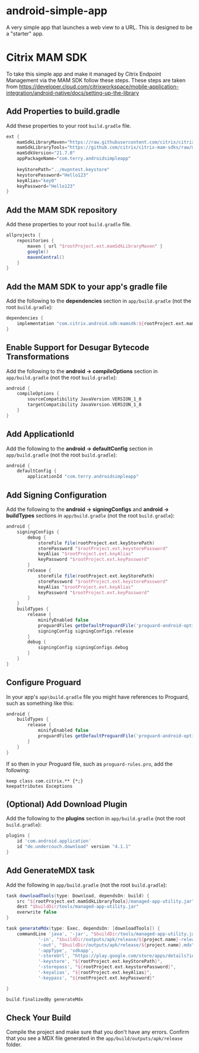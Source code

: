 # android-simple-app

A very simple app that launches a web view to a URL. This is designed to be a "starter" app.

# Citrix MAM SDK

To take this simple app and make it managed by Citrix Endpoint Management via the MAM SDK follow these steps.
These steps are taken from https://developer.cloud.com/citrixworkspace/mobile-application-integration/android-native/docs/setting-up-the-library

## Add Properties to build.gradle

Add these properties to your root `build.gradle` file.

```groovy
ext {
    mamSdkLibraryMaven="https://raw.githubusercontent.com/citrix/citrix-mam-sdks/main/maven"
    mamSdkLibraryTools="https://github.com/citrix/citrix-mam-sdks/raw/main/tools/java"
    mamSdkVersion="21.7.0"
    appPackageName="com.terry.androidsimpleapp"
    
    keyStorePath="../mvpntest.keystore"
    keystorePassword="Hello123"
    keyAlias="key0"
    keyPassword="Hello123"
}
```

## Add the MAM SDK repository

Add these properties to your root `build.gradle` file.

```groovy
allprojects {
    repositories {
        maven { url "$rootProject.ext.mamSdkLibraryMaven" }
        google()
        mavenCentral()
    }
}
```

## Add the MAM SDK to your app's gradle file

Add the following to the **dependencies** section in `app/build.gradle` (not the root `build.gradle`):

```groovy
dependencies {
    implementation "com.citrix.android.sdk:mamsdk:${rootProject.ext.mamSdkVersion}"
}
```

## Enable Support for Desugar Bytecode Transformations 

Add the following to the **android -> compileOptions** section in `app/build.gradle` (not the root `build.gradle`):

```groovy
android {
    compileOptions {
        sourceCompatibility JavaVersion.VERSION_1_8
        targetCompatibility JavaVersion.VERSION_1_8
    }
}
```

## Add ApplicationId

Add the following to the **android -> defaultConfig** section in `app/build.gradle` (not the root `build.gradle`):

```groovy
android {
    defaultConfig {
        applicationId "com.terry.androidsimpleapp"
```

## Add Signing Configuration

Add the following to the **android -> signingConfigs** and **android -> buildTypes** sections in `app/build.gradle` (not the root `build.gradle`):

```groovy
android {
    signingConfigs {
        debug {
            storeFile file(rootProject.ext.keyStorePath)
            storePassword "$rootProject.ext.keystorePassword"
            keyAlias "$rootProject.ext.keyAlias"
            keyPassword "$rootProject.ext.keyPassword"
        }
        release {
            storeFile file(rootProject.ext.keyStorePath)
            storePassword "$rootProject.ext.keystorePassword"
            keyAlias "$rootProject.ext.keyAlias"
            keyPassword "$rootProject.ext.keyPassword"
        }
    }
    buildTypes {
        release {
            minifyEnabled false
            proguardFiles getDefaultProguardFile('proguard-android-optimize.txt'), 'proguard-rules.pro'
            signingConfig signingConfigs.release
        }
        debug {
            signingConfig signingConfigs.debug
        }
    }
}
```

## Configure Proguard

In your app's `app\build.gradle` file you might have references to Proguard, such as something like this:

```groovy
android {
    buildTypes {
        release {
            minifyEnabled false
            proguardFiles getDefaultProguardFile('proguard-android-optimize.txt'), 'proguard-rules.pro'
        }
    }
}
```

If so then in your Proguard file, such as `proguard-rules.pro`, add the following:

```text
keep class com.citrix.** {*;}
keepattributes Exceptions
```

## (Optional) Add Download Plugin

Add the following to the **plugins** section in `app/build.gradle` (not the root `build.gradle`):

```groovy
plugins {
    id 'com.android.application'
    id "de.undercouch.download" version "4.1.1"
}
```

## Add GenerateMDX task

Add the following in `app/build.gradle` (not the root `build.gradle`):

```groovy
task downloadTools(type: Download, dependsOn: build) {
    src "${rootProject.ext.mamSdkLibraryTools}/managed-app-utility.jar"
    dest "$buildDir/tools/managed-app-utility.jar"
    overwrite false
}

task generateMdx(type: Exec, dependsOn: [downloadTools]) {
    commandLine 'java', '-jar', "$buildDir/tools/managed-app-utility.jar", 'wrap',
            '-in', "$buildDir/outputs/apk/release/${project.name}-release.apk",
            '-out', "$buildDir/outputs/apk/release/${project.name}.mdx",
            '-appType', 'sdkapp',
            '-storeUrl', "https://play.google.com/store/apps/details?id=${rootProject.ext.appPackageName}",
            '-keystore', "${rootProject.ext.keyStorePath}",
            '-storepass', "${rootProject.ext.keystorePassword}",
            '-keyalias', "${rootProject.ext.keyAlias}",
            '-keypass', "${rootProject.ext.keyPassword}"

}

build.finalizedBy generateMdx
```

## Check Your Build

Compile the project and make sure that you don't have any errors. Confirm that you see a MDX file
generated in the `app/build/outputs/apk/release` folder.

